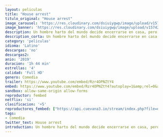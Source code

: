 ```yaml
---
layout: peliculas
title: "House arrest"
titulo_original: "House arrest"
image_carousel: 'https://res.cloudinary.com/dsiuiygwp/image/upload/v1574294843/house-min_zbbto4.jpg'
image_banner: 'https://res.cloudinary.com/dsiuiygwp/image/upload/v1574294848/_085d4698-0921-11ea-8da7-95ed4a38ab68-min_r6qi9m.jpg'
description: Un hombre harto del mundo decide encerrarse en casa, pero todo da un giro divertidísimo con la llegada de un paquete sospechoso y la aparición de una curiosa periodista.
description_corta: Un hombre harto del mundo decide encerrarse en casa, pero todo da un giro divertidísimo con la llegada de un paquete sospechoso y la aparición de una curiosa periodista.
category: 'peliculas'
idioma: 'Latino'
descargas: 'no'
descargas2:
anio: '2019'
duracion: '1h 44 min'
estrellas: '4'
calidad: 'Full HD'
genero: Comedia
trailer: https://www.youtube.com/embed/Rzr4OPNZtY4
embed: https://www.youtube.com/embed/Rzr4OPNZtY4?autoplay=1&amp;rel=0&amp;hd=1&border=0&wmode=opaque&enablejsapi=1&modestbranding=1&controls=1&showinfo=0
sandbox: allow-same-origin allow-forms
reproductor: fembed
netflix: 'si'
clasificacion: '+5'
reproductores_fembed: ["https://api.cuevana3.io/stream/index.php?file=ek5lbm9xYWNrS0xYMTZLa2xNbkdvY3ZTb3BtZng4TGp6ZFpobGFMUGtOalJ5S1dUbjhhTzJOTFhuS2FzajVPcG1acGthV0hEMGVQWDA2S21ZY1hRNEpQWHAyTmtrNWVtbEpWcmtYK2p0ZEtzcDJHZm81YUU2Y1hQbkphaXBzYm15TWh0WTJpYWxLT1VtV2xvYVE9PQ","Latino","https://feurl.com/v/-y08eipm8pjqyzm","Latino","https://feurl.com/v/dkwj4sxqgnl0j6k","Latino","https://feurl.com/v/eqd-kb-em4lpe2g","Latino"]
tags:
- Comedia
twitter_text: House arrest
introduction: Un hombre harto del mundo decide encerrarse en casa, pero todo da un giro divertidísimo con la llegada de un paquete sospechoso y la aparición de una curiosa periodista.
---
```













